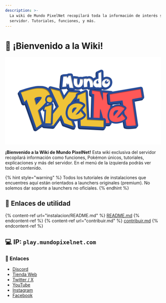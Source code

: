 ```yaml
---
description: >-
  La wiki de Mundo PixelNet recopilará toda la información de interés sobre el
  servidor. Tutoriales, funciones, y más.
---
```


# 👋 ¡Bienvenido a la Wiki!

<div style="text-align:center;">
<img src="images/logos/MPN-fullLogo.png">
</div>

**¡Bienvenido a la Wiki de Mundo PixelNet!** Esta wiki exclusiva del servidor recopilará información como funciones, Pokémon únicos, tutoriales, explicaciones y más del servidor. En el menú de la izquierda podrás ver todo el contenido. 

{% hint style="warning" %}
Todos los tutoriales de instalaciones que encuentres aquí están orientados a launchers originales (premium). No solemos dar soporte a launchers no oficiales.
{% endhint %}

## 💨 Enlaces de utilidad
{% content-ref url="instalacion/README.md" %} [README.md](instalacion/README.md) {% endcontent-ref %}
{% content-ref url="contribuir.md" %} [contribuir.md](contribuir.md) {% endcontent-ref %}

## 💻 IP: `play.mundopixelnet.com`

### 🔗 Enlaces

- [Discord](https://discord.gg/mundopixelnet)
- [Tienda Web](https://tienda.mundopixelnet.com/)
- [Twitter / X](https://twitter.com/MundoPixelNet)
- [YouTube](https://www.youtube.com/@mundopixelnet2802/)
- [Instagram](https://www.instagram.com/mundopixelnet/)
- [Facebook](https://facebook.com/mundopixelnet)